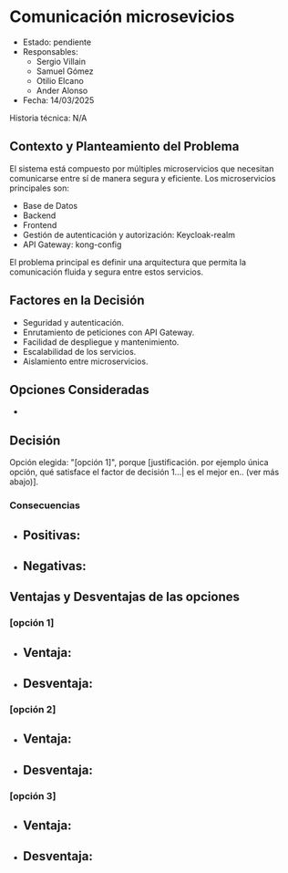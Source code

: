 # Comunicación microsevicios

-   Estado: pendiente
-   Responsables: 
    - Sergio Villain
    - Samuel Gómez
    - Otilio Elcano
    - Ander Alonso
-   Fecha: 14/03/2025

Historia técnica: N/A 

## Contexto y Planteamiento del Problema

El sistema está compuesto por múltiples microservicios que necesitan comunicarse entre sí de manera segura y eficiente. Los microservicios principales son:
- Base de Datos
- Backend
- Frontend
- Gestión de autenticación y autorización: Keycloak-realm
- API Gateway: kong-config

El problema principal es definir una arquitectura que permita la comunicación fluida y segura entre estos servicios.

## Factores en la Decisión

* Seguridad y autenticación.
* Enrutamiento de peticiones con API Gateway.
* Facilidad de despliegue y mantenimiento.
* Escalabilidad de los servicios.
* Aislamiento entre microservicios.

## Opciones Consideradas

* 

## Decisión

 Opción elegida: "[opción 1]", porque [justificación. por ejemplo única opción, qué satisface el factor de decisión 1...| es el mejor en.. (ver más abajo)].

### Consecuencias

-  **Positivas:**
    - 
-  **Negativas:**
    - 

## Ventajas y Desventajas de las opciones

### [opción 1]

-   **Ventaja:**
    - 
-   **Desventaja:**
    - 

### [opción 2]

-   **Ventaja:**
    - 
-   **Desventaja:**
    - 

### [opción 3]

-   **Ventaja:**
    - 
-   **Desventaja:**
    - 